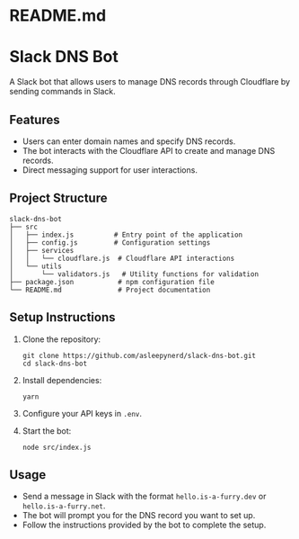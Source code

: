 # README.md

# Slack DNS Bot

A Slack bot that allows users to manage DNS records through Cloudflare by sending commands in Slack.

## Features

- Users can enter domain names and specify DNS records.
- The bot interacts with the Cloudflare API to create and manage DNS records.
- Direct messaging support for user interactions.

## Project Structure

```
slack-dns-bot
├── src
│   ├── index.js          # Entry point of the application
│   ├── config.js         # Configuration settings
│   ├── services
│   │   └── cloudflare.js  # Cloudflare API interactions
│   └── utils
│       └── validators.js   # Utility functions for validation
├── package.json           # npm configuration file
└── README.md              # Project documentation
```

## Setup Instructions

1. Clone the repository:

   ```
   git clone https://github.com/asleepynerd/slack-dns-bot.git
   cd slack-dns-bot
   ```

2. Install dependencies:

   ```
   yarn
   ```

3. Configure your API keys in `.env`.

4. Start the bot:
   ```
   node src/index.js
   ```

## Usage

- Send a message in Slack with the format `hello.is-a-furry.dev` or `hello.is-a-furry.net`.
- The bot will prompt you for the DNS record you want to set up.
- Follow the instructions provided by the bot to complete the setup.
